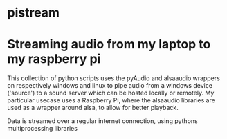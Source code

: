 # pistream
# Streaming audio from my laptop to my raspberry pi

This collection of python scripts uses the pyAudio and alsaaudio wrappers on respectively windows and linux to pipe audio from a windows device ('source') to a sound server which can be hosted locally or remotely. My particular usecase uses a Raspberry Pi, where the alsaaudio libraries are used as a wrapper around alsa, to allow for better playback.

Data is streamed over a regular internet connection, using pythons multiprocessing libraries
